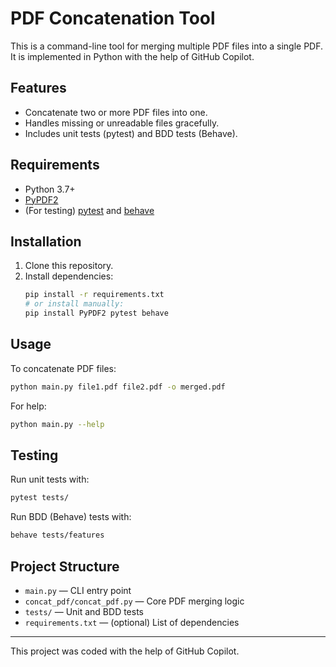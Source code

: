 # PDF Concatenation Tool

This is a command-line tool for merging multiple PDF files into a single PDF. It is implemented in Python with the help of GitHub Copilot.

## Features
- Concatenate two or more PDF files into one.
- Handles missing or unreadable files gracefully.
- Includes unit tests (pytest) and BDD tests (Behave).

## Requirements
- Python 3.7+
- [PyPDF2](https://pypi.org/project/PyPDF2/)
- (For testing) [pytest](https://docs.pytest.org/) and [behave](https://behave.readthedocs.io/)

## Installation
1. Clone this repository.
2. Install dependencies:
   ```sh
   pip install -r requirements.txt
   # or install manually:
   pip install PyPDF2 pytest behave
   ```

## Usage
To concatenate PDF files:
```sh
python main.py file1.pdf file2.pdf -o merged.pdf
```

For help:
```sh
python main.py --help
```

## Testing
Run unit tests with:
```sh
pytest tests/
```

Run BDD (Behave) tests with:
```sh
behave tests/features
```

## Project Structure
- `main.py` — CLI entry point
- `concat_pdf/concat_pdf.py` — Core PDF merging logic
- `tests/` — Unit and BDD tests
- `requirements.txt` — (optional) List of dependencies

---

This project was coded with the help of GitHub Copilot.
